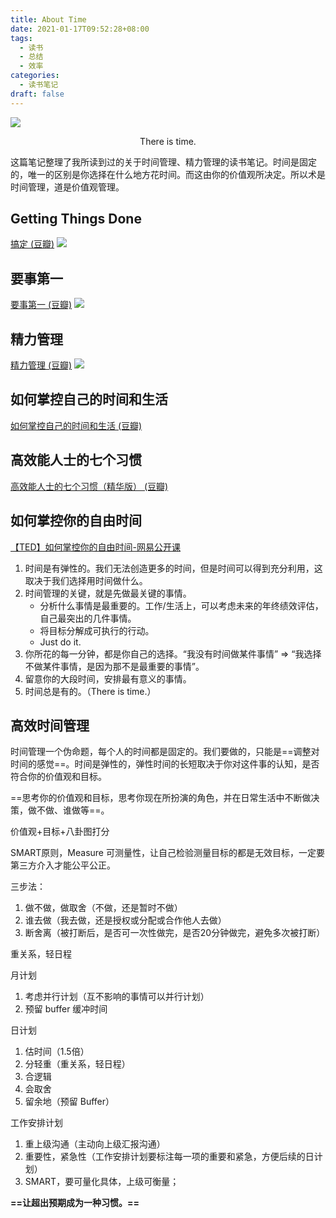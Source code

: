 ```yaml
---
title: About Time
date: 2021-01-17T09:52:28+08:00
tags:
  - 读书
  - 总结
  - 效率
categories:
  - 读书笔记
draft: false
---
```

![](https://seanxpcom-1252122045.cos.ap-nanjing.myqcloud.com/htgcoytayl/EF9BA399-F4C6-4303-B182-9FC98CFC89F7.jpg)
<center>There is time.</center>

<!--more-->

这篇笔记整理了我所读到过的关于时间管理、精力管理的读书笔记。时间是固定的，唯一的区别是你选择在什么地方花时间。而这由你的价值观所决定。所以术是时间管理，道是价值观管理。
## Getting Things Done
[搞定 (豆瓣)](https://book.douban.com/subject/4849382/)
![](https://seanxpcom-1252122045.cos.ap-nanjing.myqcloud.com/htgcoytayl/Getting%20Things%20Done.png)

## 要事第一
[要事第一 (豆瓣)](https://book.douban.com/subject/1028372/)
![](https://seanxpcom-1252122045.cos.ap-nanjing.myqcloud.com/htgcoytayl/First%20Things%20First.png)

## 精力管理
[精力管理 (豆瓣)](https://book.douban.com/subject/26606009/)
![](https://seanxpcom-1252122045.cos.ap-nanjing.myqcloud.com/htgcoytayl/managing%20energy.png)

## 如何掌控自己的时间和生活
[如何掌控自己的时间和生活 (豆瓣)](https://book.douban.com/subject/1436707/)

## 高效能人士的七个习惯
[高效能人士的七个习惯（精华版） (豆瓣)](https://book.douban.com/subject/1048007/)

## 如何掌控你的自由时间
[【TED】如何掌控你的自由时间-网易公开课](https://open.163.com/newview/movie/free?pid=MC82BCQAN&mid=MC8U8L3IB)
1. 时间是有弹性的。我们无法创造更多的时间，但是时间可以得到充分利用，这取决于我们选择用时间做什么。
2. 时间管理的关键，就是先做最关键的事情。
    * 分析什么事情是最重要的。工作/生活上，可以考虑未来的年终绩效评估，自己最突出的几件事情。
    * 将目标分解成可执行的行动。
    * Just do it.
3. 你所花的每一分钟，都是你自己的选择。“我没有时间做某件事情” => “我选择不做某件事情，是因为那不是最重要的事情”。
4. 留意你的大段时间，安排最有意义的事情。
5. 时间总是有的。（There is time.）

## 高效时间管理
时间管理一个伪命题，每个人的时间都是固定的。我们要做的，只能是==调整对时间的感觉==。时间是弹性的，弹性时间的长短取决于你对这件事的认知，是否符合你的价值观和目标。

==思考你的价值观和目标，思考你现在所扮演的角色，并在日常生活中不断做决策，做不做、谁做等==。

价值观+目标+八卦图打分

SMART原则，Measure 可测量性，让自己检验测量目标的都是无效目标，一定要第三方介入才能公平公正。

三步法：
1. 做不做，做取舍（不做，还是暂时不做）
2. 谁去做（我去做，还是授权或分配或合作他人去做）
3. 断舍离（被打断后，是否可一次性做完，是否20分钟做完，避免多次被打断）

重关系，轻日程

月计划
1. 考虑并行计划（互不影响的事情可以并行计划） 
2. 预留 buffer 缓冲时间

日计划
1. 估时间（1.5倍）
2. 分轻重（重关系，轻日程）
3. 合逻辑
4. 会取舍
5. 留余地（预留 Buffer）

工作安排计划
1. 重上级沟通（主动向上级汇报沟通）
2. 重要性，紧急性（工作安排计划要标注每一项的重要和紧急，方便后续的日计划）
3. SMART，要可量化具体，上级可衡量；

**==让超出预期成为一种习惯。==**
